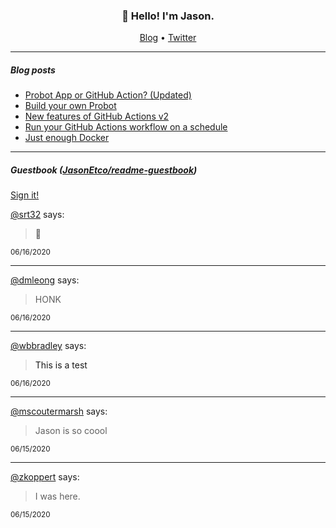 <h3 align="center">👋 Hello! I'm Jason.</h3>

<p align="center">
  <a href="https://jasonet.co">Blog</a> •
  <a href="https://twitter.com/JasonEtco">Twitter</a>
</p>

---

##### Blog posts

<!--START_SECTION:posts-->
* [Probot App or GitHub Action? (Updated)](https://jasonet.co/posts/probot-app-or-github-action-v2/)
* [Build your own Probot](https://jasonet.co/posts/build-your-own-probot/)
* [New features of GitHub Actions v2](https://jasonet.co/posts/new-features-of-github-actions/)
* [Run your GitHub Actions workflow on a schedule](https://jasonet.co/posts/scheduled-actions/)
* [Just enough Docker](https://jasonet.co/posts/just-enough-docker/)
<!--END_SECTION:posts-->

---

##### Guestbook ([JasonEtco/readme-guestbook](https://github.com/JasonEtco/readme-guestbook))

<a href="https://readme-guestbook.now.sh">Sign it!</a>

<!--START_SECTION:guestbook-->
[@srt32](https://github.com/srt32) says:

> 💖

<sup>06/16/2020</sup>


---

[@dmleong](https://github.com/dmleong) says:

> HONK

<sup>06/16/2020</sup>


---

[@wbbradley](https://github.com/wbbradley) says:

> <a>This is a test</a>

<sup>06/16/2020</sup>


---

[@mscoutermarsh](https://github.com/mscoutermarsh) says:

> Jason is so coool

<sup>06/15/2020</sup>


---

[@zkoppert](https://github.com/zkoppert) says:

> I was here.

<sup>06/15/2020</sup>

<!--END_SECTION:guestbook-->
<!--GUESTBOOK_LIST [{"name":"srt32","message":"💖","date":"06/16/2020"},{"name":"dmleong","message":"HONK","date":"06/16/2020"},{"name":"wbbradley","message":"<a>This is a test</a>","date":"06/16/2020"},{"name":"mscoutermarsh","message":"Jason is so coool","date":"06/15/2020"},{"name":"zkoppert","message":"I was here.","date":"06/15/2020"}]-->
